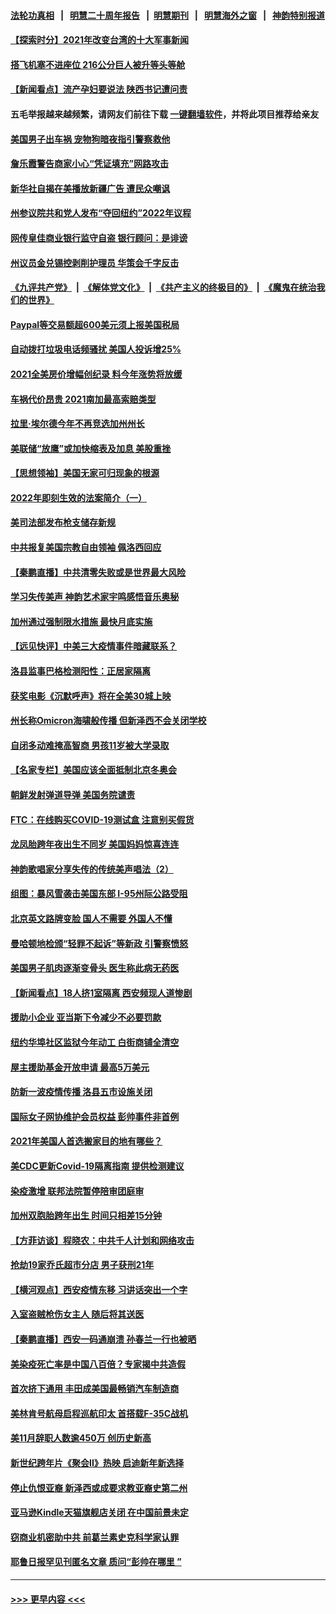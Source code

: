 #### [法轮功真相](https://github.com/gfw-breaker/truth/blob/master/README.md?t=0) &nbsp;&nbsp;|&nbsp;&nbsp; [明慧二十周年报告](https://github.com/gfw-breaker/mh-reports/blob/master/README.md?t=0) &nbsp;&nbsp;|&nbsp;&nbsp;[明慧期刊](https://github.com/gfw-breaker/mh-qikan) &nbsp;&nbsp;|&nbsp;&nbsp; [明慧海外之窗](https://github.com/gfw-breaker/mh-news/blob/master/README.md?t=0) &nbsp;&nbsp;|&nbsp;&nbsp; [神韵特别报道](https://github.com/gfw-breaker/mh-news/blob/master/shenyun.md?t=0)
#### [【探索时分】2021年改变台湾的十大军事新闻](../pages/nsc412/n13484242.md?t=01062100) 
#### [搭飞机塞不进座位 216公分巨人被升等头等舱](../pages/nsc412/n13485867.md?t=01062100) 
#### [【新闻看点】流产孕妇要说法 陕西书记遭问责](../pages/nsc412/n13484681.md?t=01062100) 
#### 五毛举报越来越频繁，请网友们前往下载 [一键翻墙软件](https://github.com/gfw-breaker/ssr-accounts)，并将此项目推荐给亲友
#### [美国男子出车祸 宠物狗暗夜指引警察救他](../pages/nsc412/n13485583.md?t=01062100) 
#### [詹乐霞警告商家小心“凭证填充”网路攻击](../pages/nsc412/n13485315.md?t=01062100) 
#### [新华社自揭在美播放新疆广告 遭民众嘲讽](../pages/nsc412/n13485225.md?t=01062100) 
#### [州参议院共和党人发布“夺回纽约”2022年议程](../pages/nsc412/n13485260.md?t=01062100) 
#### [网传皇佳商业银行监守自盗 银行顾问：是诽谤](../pages/nsc412/n13485230.md?t=01062100) 
#### [州议员金兑锡控剥削护理员 华策会千字反击](../pages/nsc412/n13485233.md?t=01062100) 
#### [《九评共产党》](https://github.com/begood0513/9ping.md/blob/master/README.md) &nbsp;|&nbsp; [《解体党文化》](../../../../jtdwh.md/blob/master/README.md)  &nbsp;|&nbsp; [《共产主义的终极目的》](../../../../gczydzjmd.md/blob/master/README.md) &nbsp;|&nbsp; [《魔鬼在统治我们的世界》](../../../../mgztzwmdsj.md/blob/master/README.md) 
#### [Paypal等交易额超600美元须上报美国税局](../pages/nsc412/n13485021.md?t=01062100) 
#### [自动拨打垃圾电话频骚扰 美国人投诉增25%](../pages/nsc412/n13484805.md?t=01062100) 
#### [2021全美房价增幅创纪录 料今年涨势将放缓](../pages/nsc412/n13485097.md?t=01062100) 
#### [车祸代价昂贵 2021南加最高索赔类型](../pages/nsc412/n13484989.md?t=01062100) 
#### [拉里‧埃尔德今年不再竞选加州州长](../pages/nsc412/n13484947.md?t=01062100) 
#### [美联储“放鹰”或加快缩表及加息 美股重挫](../pages/nsc412/n13484713.md?t=01062100) 
#### [【思想领袖】美国无家可归现象的根源](../pages/nsc412/n13447262.md?t=01062100) 
#### [2022年即刻生效的法案简介（一）](../pages/nsc412/n13484721.md?t=01062100) 
#### [美司法部发布枪支储存新规](../pages/nsc412/n13484783.md?t=01062100) 
#### [中共报复美国宗教自由领袖 佩洛西回应](../pages/nsc412/n13484623.md?t=01062100) 
#### [【秦鹏直播】中共清零失败或是世界最大风险](../pages/nsc412/n13484700.md?t=01062100) 
#### [学习失传美声 神韵艺术家宇鸣感悟音乐奥秘](../pages/nsc412/n13470394.md?t=01062100) 
#### [加州通过强制限水措施 最快月底实施](../pages/nsc412/n13484629.md?t=01062100) 
#### [【远见快评】中美三大疫情事件暗藏联系？](../pages/nsc412/n13483965.md?t=01062100) 
#### [洛县监事巴格检测阳性：正居家隔离](../pages/nsc412/n13484493.md?t=01062100) 
#### [获奖电影《沉默呼声》将在全美30城上映](../pages/nsc412/n13483949.md?t=01062100) 
#### [州长称Omicron海啸般传播 但新泽西不会关闭学校](../pages/nsc412/n13484380.md?t=01062100) 
#### [自闭多动难掩高智商 男孩11岁被大学录取](../pages/nsc412/n13482957.md?t=01062100) 
#### [【名家专栏】美国应该全面抵制北京冬奥会](../pages/nsc412/n13483748.md?t=01062100) 
#### [朝鲜发射弹道导弹 美国务院谴责](../pages/nsc412/n13484291.md?t=01062100) 
#### [FTC：在线购买COVID-19测试盒 注意别买假货](../pages/nsc412/n13482683.md?t=01062100) 
#### [龙凤胎跨年夜出生不同岁 美国妈妈惊喜连连](../pages/nsc412/n13483994.md?t=01062100) 
#### [神韵歌唱家分享失传的传统美声唱法（2）](../pages/nsc412/n13484184.md?t=01062100) 
#### [组图：暴风雪袭击美国东部 I-95州际公路受阻](../pages/nsc412/n13483285.md?t=01062100) 
#### [北京英文路牌变脸 国人不需要 外国人不懂](../pages/nsc412/n13484069.md?t=01062100) 
#### [曼哈顿地检颁“轻罪不起诉”等新政 引警察愤怒](../pages/nsc412/n13482679.md?t=01062100) 
#### [美国男子肌肉逐渐变骨头 医生称此病无药医](../pages/nsc412/n13483228.md?t=01062100) 
#### [【新闻看点】18人挤1室隔离 西安频现人道惨剧](../pages/nsc412/n13481963.md?t=01062100) 
#### [援助小企业 亚当斯下令减少不必要罚款](../pages/nsc412/n13482686.md?t=01062100) 
#### [纽约华埠社区监狱今年动工 白街商铺全清空](../pages/nsc412/n13482751.md?t=01062100) 
#### [屋主援助基金开放申请 最高5万美元](../pages/nsc412/n13482748.md?t=01062100) 
#### [防新一波疫情传播 洛县五市设施关闭](../pages/nsc412/n13482712.md?t=01062100) 
#### [国际女子网协维护会员权益 彭帅事件非首例](../pages/nsc412/n13482689.md?t=01062100) 
#### [2021年美国人首选搬家目的地有哪些？](../pages/nsc412/n13482665.md?t=01062100) 
#### [美CDC更新Covid-19隔离指南 提供检测建议](../pages/nsc412/n13482296.md?t=01062100) 
#### [染疫激增 联邦法院暂停陪审团庭审](../pages/nsc412/n13482472.md?t=01062100) 
#### [加州双胞胎跨年出生 时间只相差15分钟](../pages/nsc412/n13482443.md?t=01062100) 
#### [【方菲访谈】程晓农：中共千人计划和网络攻击](../pages/nsc412/n13481553.md?t=01062100) 
#### [抢劫19家乔氏超市分店 男子获刑21年](../pages/nsc412/n13482347.md?t=01062100) 
#### [【横河观点】西安疫情东移 习讲话突出一个字](../pages/nsc412/n13482198.md?t=01062100) 
#### [入室盗贼枪伤女主人 随后将其送医](../pages/nsc412/n13482308.md?t=01062100) 
#### [【秦鹏直播】西安一码通崩溃 孙春兰一行也被晒](../pages/nsc412/n13482170.md?t=01062100) 
#### [美染疫死亡率是中国八百倍？专家揭中共造假](../pages/nsc412/n13481925.md?t=01062100) 
#### [首次挤下通用 丰田成美国最畅销汽车制造商](../pages/nsc412/n13481785.md?t=01062100) 
#### [美林肯号航母启程巡航印太 首搭载F-35C战机](../pages/nsc412/n13481988.md?t=01062100) 
#### [美11月辞职人数逾450万 创历史新高](../pages/nsc412/n13481894.md?t=01062100) 
#### [新世纪跨年片《聚会II》热映 启迪新年新选择](../pages/nsc412/n13481930.md?t=01062100) 
#### [停止仇恨亚裔 新泽西或成要求教亚裔史第二州](../pages/nsc412/n13481879.md?t=01062100) 
#### [亚马逊Kindle天猫旗舰店关闭 在中国前景未定](../pages/nsc412/n13481866.md?t=01062100) 
#### [窃商业机密助中共 前葛兰素史克科学家认罪](../pages/nsc412/n13481789.md?t=01062100) 
#### [耶鲁日报罕见刊匿名文章 质问“彭帅在哪里 ”](../pages/nsc412/n13481656.md?t=01062100) 

----
#### [ >>> 更早内容 <<< ](../indexes/nsc412-earlier.md)

